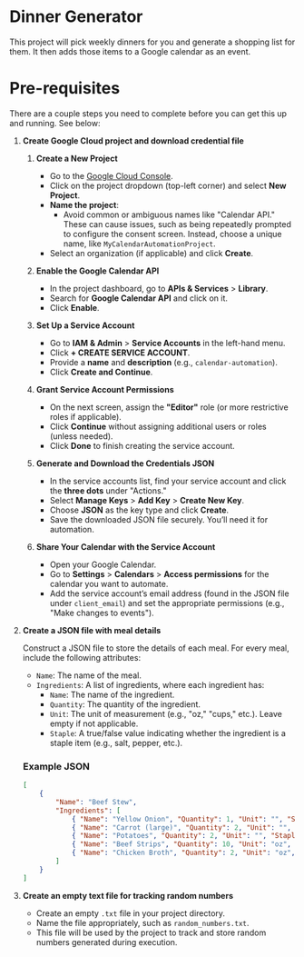 # Dinner Generator

This project will pick weekly dinners for you and generate a shopping list for them. It then adds those items to a Google calendar as an event.

# Pre-requisites

There are a couple steps you need to complete before you can get this up and running. See below:

1. **Create Google Cloud project and download credential file**

   1. **Create a New Project**
      - Go to the [Google Cloud Console](https://console.cloud.google.com/).
      - Click on the project dropdown (top-left corner) and select **New Project**.
      - **Name the project**:
        - Avoid common or ambiguous names like "Calendar API." These can cause issues, such as being repeatedly prompted to configure the consent screen. Instead, choose a unique name, like `MyCalendarAutomationProject`.
      - Select an organization (if applicable) and click **Create**.

   2. **Enable the Google Calendar API**
      - In the project dashboard, go to **APIs & Services** > **Library**.
      - Search for **Google Calendar API** and click on it.
      - Click **Enable**.

   3. **Set Up a Service Account**
      - Go to **IAM & Admin** > **Service Accounts** in the left-hand menu.
      - Click **+ CREATE SERVICE ACCOUNT**.
      - Provide a **name** and **description** (e.g., `calendar-automation`).
      - Click **Create and Continue**.

   4. **Grant Service Account Permissions**
      - On the next screen, assign the **"Editor"** role (or more restrictive roles if applicable).
      - Click **Continue** without assigning additional users or roles (unless needed).
      - Click **Done** to finish creating the service account.

   5. **Generate and Download the Credentials JSON**
      - In the service accounts list, find your service account and click the **three dots** under "Actions."
      - Select **Manage Keys** > **Add Key** > **Create New Key**.
      - Choose **JSON** as the key type and click **Create**.
      - Save the downloaded JSON file securely. You’ll need it for automation.

   6. **Share Your Calendar with the Service Account**
      - Open your Google Calendar.
      - Go to **Settings** > **Calendars** > **Access permissions** for the calendar you want to automate.
      - Add the service account’s email address (found in the JSON file under `client_email`) and set the appropriate permissions (e.g., "Make changes to events").

2. **Create a JSON file with meal details**

   Construct a JSON file to store the details of each meal. For every meal, include the following attributes:
   - `Name`: The name of the meal.
   - `Ingredients`: A list of ingredients, where each ingredient has:
     - `Name`: The name of the ingredient.
     - `Quantity`: The quantity of the ingredient.
     - `Unit`: The unit of measurement (e.g., "oz," "cups," etc.). Leave empty if not applicable.
     - `Staple`: A true/false value indicating whether the ingredient is a staple item (e.g., salt, pepper, etc.).

   ### Example JSON
   ```json
   [
       {
           "Name": "Beef Stew",
           "Ingredients": [
               { "Name": "Yellow Onion", "Quantity": 1, "Unit": "", "Staple": false },
               { "Name": "Carrot (large)", "Quantity": 2, "Unit": "", "Staple": false },
               { "Name": "Potatoes", "Quantity": 2, "Unit": "", "Staple": false },
               { "Name": "Beef Strips", "Quantity": 10, "Unit": "oz", "Staple": false },
               { "Name": "Chicken Broth", "Quantity": 2, "Unit": "oz", "Staple": false }
           ]
       }
   ]

3. **Create an empty text file for tracking random numbers**

   - Create an empty `.txt` file in your project directory.
   - Name the file appropriately, such as `random_numbers.txt`.
   - This file will be used by the project to track and store random numbers generated during execution.
